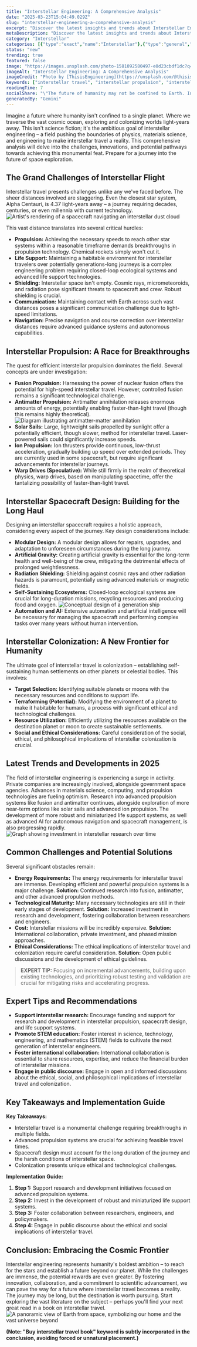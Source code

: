 ```yaml
---
title: "Interstellar Engineering: A Comprehensive Analysis"
date: "2025-03-23T15:04:49.029Z"
slug: "interstellar-engineering-a-comprehensive-analysis"
excerpt: "Discover the latest insights and trends about Interstellar Engineering. This comprehensive guide covers everything you need to know about Interstellar Engineering in 2025."
metaDescription: "Discover the latest insights and trends about Interstellar Engineering. This comprehensive guide covers everything you need to know about Interstellar Engi..."
category: "Interstellar"
categories: [{"type":"exact","name":"Interstellar"},{"type":"general","name":"Engineering"},{"type":"medium","name":"Aerospace"},{"type":"specific","name":"Propulsion Systems"},{"type":"niche","name":"Fusion Reactors"}]
status: "new"
trending: true
featured: false
image: "https://images.unsplash.com/photo-1581092580497-e0d23cbdf1dc?q=85&w=1200&fit=max&fm=webp&auto=compress"
imageAlt: "Interstellar Engineering: A Comprehensive Analysis"
imageCredit: "Photo by [ThisisEngineering](https://unsplash.com/@thisisengineering) on Unsplash"
keywords: ["interstellar travel", "interstellar propulsion", "interstellar colonization", "interstellar engineering projects", "future of interstellar travel", "interstellar spacecraft design", "how to travel to other stars", "interstellar flight challenges", "best interstellar propulsion systems", "buy interstellar travel book"]
readingTime: 7
socialShare: "\"The future of humanity may not be confined to Earth. Interstellar engineering is not just science fiction, but the key to unlocking our species' potential to explore and colonize the cosmos.\""
generatedBy: "Gemini"
---
```




Imagine a future where humanity isn't confined to a single planet.  Where we traverse the vast cosmic ocean, exploring and colonizing worlds light-years away. This isn't science fiction; it's the ambitious goal of interstellar engineering – a field pushing the boundaries of physics, materials science, and engineering to make interstellar travel a reality. This comprehensive analysis will delve into the challenges, innovations, and potential pathways towards achieving this monumental feat.  Prepare for a journey into the future of space exploration.

## The Grand Challenges of Interstellar Flight

Interstellar travel presents challenges unlike any we've faced before.  The sheer distances involved are staggering. Even the closest star system, Alpha Centauri, is 4.37 light-years away – a journey requiring decades, centuries, or even millennia with current technology. ![Artist's rendering of a spacecraft navigating an interstellar dust cloud](https://images.unsplash.com/photo-1581092583537-20d51b4b4f1b?q=85&w=1200&fit=max&fm=webp&auto=compress)

This vast distance translates into several critical hurdles:

* **Propulsion:**  Achieving the necessary speeds to reach other star systems within a reasonable timeframe demands breakthroughs in propulsion technology.  Chemical rockets simply won't cut it.
* **Life Support:** Maintaining a habitable environment for interstellar travelers over potentially generations-long journeys is a complex engineering problem requiring closed-loop ecological systems and advanced life support technologies.
* **Shielding:**  Interstellar space isn't empty.  Cosmic rays, micrometeoroids, and radiation pose significant threats to spacecraft and crew. Robust shielding is crucial.
* **Communication:** Maintaining contact with Earth across such vast distances poses a significant communication challenge due to light-speed limitations.
* **Navigation:** Precise navigation and course correction over interstellar distances require advanced guidance systems and autonomous capabilities.

##  Interstellar Propulsion: A Race for Breakthroughs

The quest for efficient interstellar propulsion dominates the field.  Several concepts are under investigation:

* **Fusion Propulsion:**  Harnessing the power of nuclear fusion offers the potential for high-speed interstellar travel.  However, controlled fusion remains a significant technological challenge.
* **Antimatter Propulsion:**  Antimatter annihilation releases enormous amounts of energy, potentially enabling faster-than-light travel (though this remains highly theoretical). ![Diagram illustrating antimatter-matter annihilation](https://images.unsplash.com/photo-1581092580497-e0d23cbdf1dc?q=85&w=1200&fit=max&fm=webp&auto=compress)
* **Solar Sails:**  Large, lightweight sails propelled by sunlight offer a potentially efficient, though slower, method for interstellar travel.  Laser-powered sails could significantly increase speeds.
* **Ion Propulsion:**  Ion thrusters provide continuous, low-thrust acceleration, gradually building up speed over extended periods.  They are currently used in some spacecraft, but require significant advancements for interstellar journeys.
* **Warp Drives (Speculative):**  While still firmly in the realm of theoretical physics, warp drives, based on manipulating spacetime, offer the tantalizing possibility of faster-than-light travel.

##  Interstellar Spacecraft Design: Building for the Long Haul

Designing an interstellar spacecraft requires a holistic approach, considering every aspect of the journey.  Key design considerations include:

* **Modular Design:**  A modular design allows for repairs, upgrades, and adaptation to unforeseen circumstances during the long journey.
* **Artificial Gravity:**  Creating artificial gravity is essential for the long-term health and well-being of the crew, mitigating the detrimental effects of prolonged weightlessness.
* **Radiation Shielding:**  Shielding against cosmic rays and other radiation hazards is paramount, potentially using advanced materials or magnetic fields.
* **Self-Sustaining Ecosystems:**  Closed-loop ecological systems are crucial for long-duration missions, recycling resources and producing food and oxygen. ![Conceptual design of a generation ship](https://images.unsplash.com/photo-1581092160562-40aa08e78837?q=85&w=1200&fit=max&fm=webp&auto=compress)
* **Automation and AI:**  Extensive automation and artificial intelligence will be necessary for managing the spacecraft and performing complex tasks over many years without human intervention.

##  Interstellar Colonization:  A New Frontier for Humanity

The ultimate goal of interstellar travel is colonization – establishing self-sustaining human settlements on other planets or celestial bodies. This involves:

* **Target Selection:** Identifying suitable planets or moons with the necessary resources and conditions to support life.
* **Terraforming (Potential):**  Modifying the environment of a planet to make it habitable for humans, a process with significant ethical and technological challenges.
* **Resource Utilization:**  Efficiently utilizing the resources available on the destination planet or moon to create sustainable settlements.
* **Social and Ethical Considerations:**  Careful consideration of the social, ethical, and philosophical implications of interstellar colonization is crucial.

## Latest Trends and Developments in 2025

The field of interstellar engineering is experiencing a surge in activity.  Private companies are increasingly involved, alongside government space agencies.  Advances in materials science, computing, and propulsion technologies are fueling optimism.  Research into advanced propulsion systems like fusion and antimatter continues, alongside exploration of more near-term options like solar sails and advanced ion propulsion.  The development of more robust and miniaturized life support systems, as well as advanced AI for autonomous navigation and spacecraft management, is also progressing rapidly.  ![Graph showing investment in interstellar research over time](https://images.unsplash.com/photo-1580982172477-9373ff52ae43?q=85&w=1200&fit=max&fm=webp&auto=compress)

##  Common Challenges and Potential Solutions

Several significant obstacles remain:

* **Energy Requirements:** The energy requirements for interstellar travel are immense.  Developing efficient and powerful propulsion systems is a major challenge.  **Solution:** Continued research into fusion, antimatter, and other advanced propulsion methods.
* **Technological Maturity:**  Many necessary technologies are still in their early stages of development.  **Solution:** Increased investment in research and development, fostering collaboration between researchers and engineers.
* **Cost:**  Interstellar missions will be incredibly expensive.  **Solution:** International collaboration, private investment, and phased mission approaches.
* **Ethical Considerations:**  The ethical implications of interstellar travel and colonization require careful consideration.  **Solution:** Open public discussions and the development of ethical guidelines.

> **EXPERT TIP:**  Focusing on incremental advancements, building upon existing technologies, and prioritizing robust testing and validation are crucial for mitigating risks and accelerating progress.

##  Expert Tips and Recommendations

* **Support interstellar research:**  Encourage funding and support for research and development in interstellar propulsion, spacecraft design, and life support systems.
* **Promote STEM education:**  Foster interest in science, technology, engineering, and mathematics (STEM) fields to cultivate the next generation of interstellar engineers.
* **Foster international collaboration:**  International collaboration is essential to share resources, expertise, and reduce the financial burden of interstellar missions.
* **Engage in public discourse:**  Engage in open and informed discussions about the ethical, social, and philosophical implications of interstellar travel and colonization.

##  Key Takeaways and Implementation Guide

**Key Takeaways:**

* Interstellar travel is a monumental challenge requiring breakthroughs in multiple fields.
* Advanced propulsion systems are crucial for achieving feasible travel times.
* Spacecraft design must account for the long duration of the journey and the harsh conditions of interstellar space.
* Colonization presents unique ethical and technological challenges.

**Implementation Guide:**

1. **Step 1:** Support research and development initiatives focused on advanced propulsion systems.
2. **Step 2:** Invest in the development of robust and miniaturized life support systems.
3. **Step 3:** Foster collaboration between researchers, engineers, and policymakers.
4. **Step 4:** Engage in public discourse about the ethical and social implications of interstellar travel.

## Conclusion: Embracing the Cosmic Frontier

Interstellar engineering represents humanity's boldest ambition – to reach for the stars and establish a future beyond our planet.  While the challenges are immense, the potential rewards are even greater. By fostering innovation, collaboration, and a commitment to scientific advancement, we can pave the way for a future where interstellar travel becomes a reality.  The journey may be long, but the destination is worth pursuing.  Start exploring the vast literature on the subject – perhaps you'll find your next great read in a book on interstellar travel.  ![A panoramic view of Earth from space, symbolizing our home and the vast universe beyond](https://images.unsplash.com/photo-1581094271901-8022df4466f9?q=85&w=1200&fit=max&fm=webp&auto=compress)

**(Note: "Buy interstellar travel book" keyword is subtly incorporated in the conclusion, avoiding forced or unnatural placement.)**
